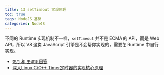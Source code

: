 ```yaml
---
title: 13 setTimeout 实现原理
toc: true
tags: NodeJS 基础
categories: NodeJS
---
```


不同的 Runtime 实现机制不一样，`setTimeout` 并不是 ECMA 的 API，而是 Web API，所以 V8 这类 JavaScript 引擎是不会帮你实现的，需要在 Runtime 中自行实现。 

- [`死月` 和 `王译锋` 回答](https://www.zhihu.com/question/463446982/answer/1927497540)
- [深入Linux C/C++ Timer定时器的实现核心原理](https://cloud.tencent.com/developer/article/1763594)
